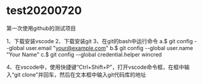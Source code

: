# test20200720
第一次使用github的测试项目

1、下载安装vscode
2、下载安装git
3、在git的bash中运行命令
    a.$ git config --global user.email "your@example.com"
    b.$ git config --global user.name "Your Name"
    c.$ git config --global credential.helper wincred

4、在vscode中，使用快捷键“Ctrl+Shift+P”，打开vscode命令框，在框中输入“git clone”并回车，然后在文本框中输入git代码库的地址